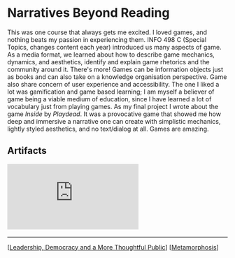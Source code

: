 # Narratives Beyond Reading

This was one course that always gets me excited. I loved games, and nothing beats my passion in experiencing them. INFO 498 C (Special Topics, changes content each year) introduced us many aspects of game. As a media format, we learned about how to describe game mechanics, dynamics, and aesthetics, identify and explain game rhetorics and the community around it. There's more! Games can be information objects just as books and can also take on a knowledge organisation perspective. Game also share concern of user experience and accessibility. The one I liked a lot was gamification and game based learning; I am myself a believer of game being a viable medium of education, since I have learned a lot of vocabulary just from playing games. As my final project I wrote about the game _Inside_ by _Playdead_. It was a provocative game that showed me how deep and immersive a narrative one can create with simplistic mechanics, lightly styled aesthetics, and no text/dialog at all. Games are amazing.

## Artifacts

![](https://github.com/QuantumEPR/z-en-kb/blob/master/pdfs/Game%20Analysis.pdf)

---

[[Leadership, Democracy and a More Thoughtful Public]]
[[Metamorphosis]]



[//begin]: # "Autogenerated link references for markdown compatibility"
[Leadership, Democracy and a More Thoughtful Public]: <../HONORS/Leadership, Democracy and a More Thoughtful Public> "Talk Persuasively"
[Metamorphosis]: ../Metamorphosis "Metamorphosis"
[//end]: # "Autogenerated link references"